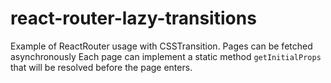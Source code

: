 # react-router-lazy-transitions
Example of ReactRouter usage with CSSTransition.
Pages can be fetched asynchronously
Each page can implement a static method `getInitialProps` that will be resolved before the page enters.

